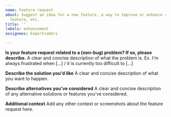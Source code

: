 ```yaml
---
name: Feature request
about: Suggest an idea for a new feature, a way to improve or enhance an existing
  feature, etc.
title: ''
labels: enhancement
assignees: Expertcoderz

---
```


**Is your feature request related to a (non-bug) problem? If so, please describe.**
A clear and concise description of what the problem is. Ex. I'm always frustrated when [...] / it is currently too difficult to [...]

**Describe the solution you'd like**
A clear and concise description of what you want to happen.

**Describe alternatives you've considered**
A clear and concise description of any alternative solutions or features you've considered.

**Additional context**
Add any other context or screenshots about the feature request here.
